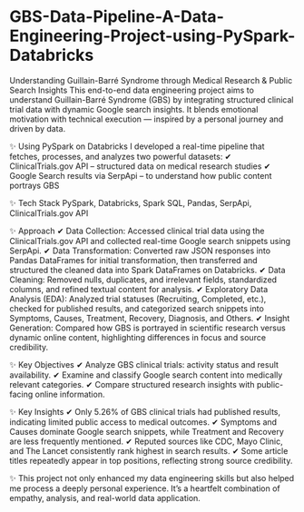 # GBS-Data-Pipeline-A-Data-Engineering-Project-using-PySpark-Databricks
Understanding Guillain-Barré Syndrome through Medical Research & Public Search Insights
This end-to-end data engineering project aims to understand Guillain-Barré Syndrome (GBS) by integrating structured clinical trial data with dynamic Google search insights. It blends emotional motivation with technical execution — inspired by a personal journey and driven by data.

✨ Using PySpark on Databricks
I developed a real-time pipeline that fetches, processes, and analyzes two powerful datasets:
✔ ClinicalTrials.gov API – structured data on medical research studies
✔ Google Search results via SerpApi – to understand how public content portrays GBS

✨ Tech Stack
PySpark, Databricks, Spark SQL, Pandas, SerpApi, ClinicalTrials.gov API

✨ Approach
✔ Data Collection: Accessed clinical trial data using the ClinicalTrials.gov API and collected real-time Google search snippets using SerpApi.
✔ Data Transformation: Converted raw JSON responses into Pandas DataFrames for initial transformation, then transferred and structured the cleaned data into Spark DataFrames on Databricks.
✔ Data Cleaning: Removed nulls, duplicates, and irrelevant fields, standardized columns, and refined textual content for analysis.
✔ Exploratory Data Analysis (EDA): Analyzed trial statuses (Recruiting, Completed, etc.), checked for published results, and categorized search snippets into Symptoms, Causes, Treatment, Recovery, Diagnosis, and  Others.
✔ Insight Generation: Compared how GBS is portrayed in scientific research versus dynamic online content, highlighting differences in focus and source credibility.

✨ Key Objectives
✔ Analyze GBS clinical trials: activity status and result availability.
✔ Examine and classify Google search content into medically relevant categories.
✔ Compare structured research insights with public-facing online information.

✨ Key Insights
✔ Only 5.26% of GBS clinical trials had published results, indicating limited public access to medical outcomes.
✔ Symptoms and Causes dominate Google search snippets, while Treatment and Recovery are less frequently mentioned.
✔ Reputed sources like CDC, Mayo Clinic, and The Lancet consistently rank highest in search results.
✔ Some article titles repeatedly appear in top positions, reflecting strong source credibility.

✨ This project not only enhanced my data engineering skills but also helped me process a deeply personal experience. It’s a heartfelt combination of empathy, analysis, and real-world data application.

